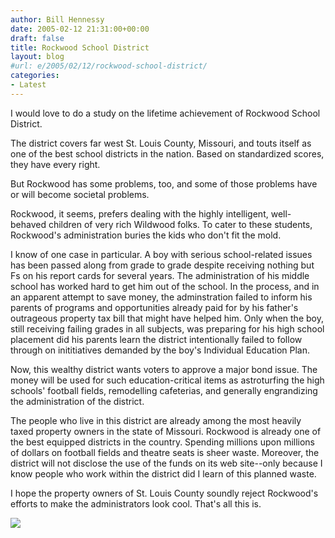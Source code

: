 ```yaml
---
author: Bill Hennessy
date: 2005-02-12 21:31:00+00:00
draft: false
title: Rockwood School District
layout: blog
#url: e/2005/02/12/rockwood-school-district/
categories:
- Latest
---
```


I would love to do a study on the lifetime achievement of Rockwood School District. 




The district covers far west St. Louis County, Missouri, and touts itself as one of the best school districts in the nation. Based on standardized scores, they have every right.




But Rockwood has some problems, too, and some of those problems have or will become societal problems.




Rockwood, it seems, prefers dealing with the highly intelligent, well-behaved children of very rich Wildwood folks. To cater to these students, Rockwood's administration buries the kids who don't fit the mold.




I know of one case in particular. A boy with serious school-related issues has been passed along from grade to grade despite receiving nothing but Fs on his report cards for several years. The administration of his middle school has worked hard to get him out of the school. In the process, and in an apparent attempt to save money, the adminstration failed to inform his parents of programs and opportunities already paid for by his father's outrageous property tax bill that might have helped him. Only when the boy, still receiving failing grades in all subjects, was preparing for his high school placement did his parents learn the district intentionally failed to follow through on inititiatives demanded by the boy's Individual Education Plan.




Now, this wealthy district wants voters to approve a major bond issue. The money will be used for such education-critical items as astroturfing the high schools' football fields, remodelling cafeterias, and generally engrandizing the administration of the district. 




The people who live in this district are already among the most heavily taxed property owners in the state of Missouri. Rockwood is already one of the best equipped districts in the country. Spending millions upon millions of dollars on football fields and theatre seats is sheer waste. Moreover, the district will not disclose the use of the funds on its web site--only because I know people who work within the district did I learn of this planned waste.




I hope the property owners of St. Louis County soundly reject Rockwood's efforts to make the administrators look cool. That's all this is. 

![](https://blog.billhennessy.com/aggbug.aspx?PostID=1054)

